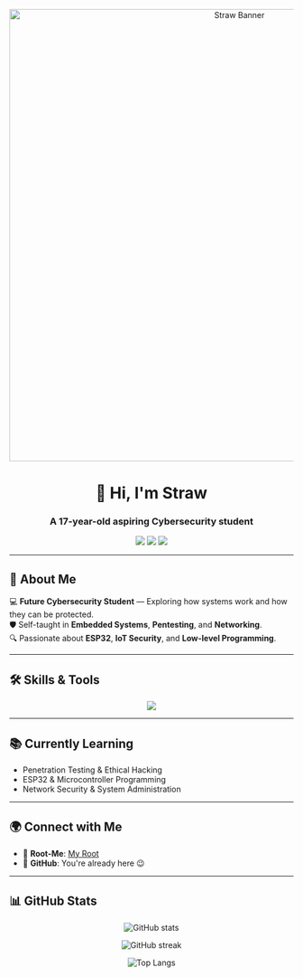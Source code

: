 <!-- Profile Banner -->
<p align="center">
  <img src="https://raw.githubusercontent.com/V4m3s/V4m3s/refs/heads/main/straw_banner.gif" alt="Straw Banner" width="800"/>
</p>

<!-- Profile Header -->
<h1 align="center">👋 Hi, I'm Straw</h1>
<h3 align="center">A 17-year-old aspiring Cybersecurity student</h3>

<p align="center">
  <img src="https://img.shields.io/badge/Age-17-blue" />
  <img src="https://img.shields.io/badge/Focus-Cybersecurity-red" />
  <img src="https://img.shields.io/badge/Status-Self%20Taught-success" />
</p>

---

## 🚀 About Me

💻 **Future Cybersecurity Student** — Exploring how systems work and how they can be protected.  
🛡 Self-taught in **Embedded Systems**, **Pentesting**, and **Networking**.  
🔍 Passionate about **ESP32**, **IoT Security**, and **Low-level Programming**.

---

## 🛠 Skills & Tools

<p align="center">
  <img src="https://skillicons.dev/icons?i=python,bash,linux,arduino,github" />
</p>

---

## 📚 Currently Learning
- Penetration Testing & Ethical Hacking
- ESP32 & Microcontroller Programming
- Network Security & System Administration

---

## 🌍 Connect with Me
- 🔗 **Root-Me**: [My Root](https://www.root-me.org/v4mes)
- 🐙 **GitHub**: You're already here 😉

---

## 📊 GitHub Stats

<p align="center">
  <img src="https://github-readme-stats.vercel.app/api?username=St4w&show_icons=true&theme=tokyonight" alt="GitHub stats" />
</p>

<p align="center">
  <img src="https://github-readme-streak-stats.herokuapp.com/?user=St4w&theme=tokyonight" alt="GitHub streak" />
</p>

<p align="center">
  <img src="https://github-readme-stats.vercel.app/api/top-langs/?username=St4w&layout=compact&theme=tokyonight" alt="Top Langs" />
</p>

